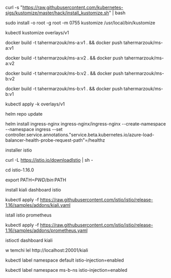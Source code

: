 curl -s "https://raw.githubusercontent.com/kubernetes-sigs/kustomize/master/hack/install_kustomize.sh" | bash

sudo install -o root -g root -m 0755 kustomize /usr/local/bin/kustomize

kubectl kustomize overlays/v1

docker build -t tahermarzouk/ms-a:v1 . && docker push tahermarzouk/ms-a:v1

docker build -t tahermarzouk/ms-a:v2 . && docker push tahermarzouk/ms-a:v2

docker build -t tahermarzouk/ms-b:v2 . && docker push tahermarzouk/ms-b:v2

docker build -t tahermarzouk/ms-b:v1 . && docker push tahermarzouk/ms-b:v1

kubectl apply -k overlays/v1

helm repo update

helm install ingress-nginx ingress-nginx/ingress-nginx  --create-namespace  --namespace ingress  --set controller.service.annotations."service\.beta\.kubernetes\.io/azure-load-balancer-health-probe-request-path"=/healthz

installer istio 

curl -L https://istio.io/downloadIstio | sh -

cd istio-1.16.0

export PATH=$PWD/bin:$PATH

install kiali dashboard istio

kubectl apply -f https://raw.githubusercontent.com/istio/istio/release-1.16/samples/addons/kiali.yaml

istall istio prometheus

kubectl apply -f https://raw.githubusercontent.com/istio/istio/release-1.16/samples/addons/prometheus.yaml

istioctl dashboard kiali

w temchi lel http://localhost:20001/kiali

kubectl label namespace default istio-injection=enabled

kubectl label namespace ms-b-ns istio-injection=enabled
